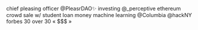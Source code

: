 chief pleasing officer @PleasrDAO✨ investing @_perceptive ethereum crowd sale w/ student loan money machine learning @Columbia @hackNY forbes 30 over 30 « $$$ »